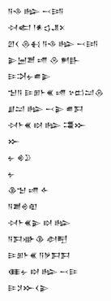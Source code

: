 <div class='block'>
<div class='line'>𒀀𒈾 𒈗 𒁁𒅀</div>
<div class='line'>𒀴𒅗 𒁹𒀭𒌓𒂗𒉽</div>
<div class='line'>𒇻𒌋 𒁲𒈬 𒀀𒈾 𒈗 𒁁𒅀</div>
<div class='line'>𒉌𒅁𒍪 𒋬 𒊮 𒂍𒃲</div>
<div class='line'>𒄿𒋫𒉡𒌑𒉌</div>
<div class='line'>𒈠𒀀 𒄿𒁳𒈨𒌍 𒋬 𒆳𒆗𒁺𒁲</div>
<div class='line'>𒋗𒁺 𒈗 𒁁𒉌 𒌑𒁕</div>
<div class='line'>𒀴𒈨𒌍 𒊭 𒈗 𒃮𒁍</div>
<div class='line'>𒁍</div>
<div class='line'>𒉡 𒄯𒊒</div>
<div class='line'>𒉡</div>
<div class='line'>𒆠𒈠 𒋬 𒅆</div>
<div class='line'>𒀀𒋢𒄴𒊏</div>
<div class='line'>𒀴𒈨𒌍𒉌 𒊭 𒈗</div>
<div class='line'>𒀀𒁕𒀝𒆠 𒀠𒋃</div>
<div class='line'>𒄿𒁳𒈨𒌍 𒀀𒃻𒁕𒁕</div>
<div class='line'>𒈪𒉡 𒊭 𒈗 𒁁𒄿</div>
<div class='line'>𒄿𒋡𒁍𒌋𒉌</div>
</div>
